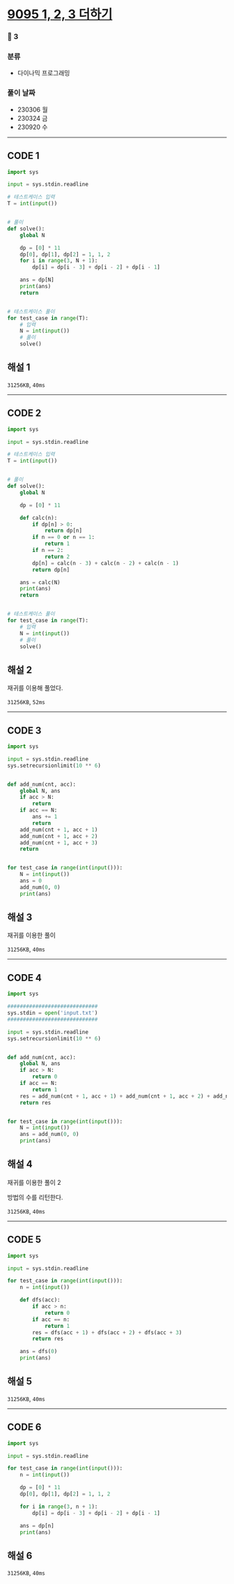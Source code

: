 # [9095 1, 2, 3 더하기](https://www.acmicpc.net/problem/9095)

### 🥈 3

### 분류

- 다이나믹 프로그래밍

### 풀이 날짜

- 230306 월
- 230324 금
- 230920 수

---

## CODE 1

```python
import sys

input = sys.stdin.readline

# 테스트케이스 입력
T = int(input())


# 풀이
def solve():
    global N

    dp = [0] * 11
    dp[0], dp[1], dp[2] = 1, 1, 2
    for i in range(3, N + 1):
        dp[i] = dp[i - 3] + dp[i - 2] + dp[i - 1]

    ans = dp[N]
    print(ans)
    return


# 테스트케이스 풀이
for test_case in range(T):
    # 입력
    N = int(input())
    # 풀이
    solve()

```

## 해설 1

`31256KB`, `40ms`

---

## CODE 2

```python
import sys

input = sys.stdin.readline

# 테스트케이스 입력
T = int(input())


# 풀이
def solve():
    global N

    dp = [0] * 11

    def calc(n):
        if dp[n] > 0:
            return dp[n]
        if n == 0 or n == 1:
            return 1
        if n == 2:
            return 2
        dp[n] = calc(n - 3) + calc(n - 2) + calc(n - 1)
        return dp[n]

    ans = calc(N)
    print(ans)
    return


# 테스트케이스 풀이
for test_case in range(T):
    # 입력
    N = int(input())
    # 풀이
    solve()

```

## 해설 2

재귀를 이용해 풀었다.

`31256KB`, `52ms`

---

## CODE 3

```python
import sys

input = sys.stdin.readline
sys.setrecursionlimit(10 ** 6)


def add_num(cnt, acc):
    global N, ans
    if acc > N:
        return
    if acc == N:
        ans += 1
        return
    add_num(cnt + 1, acc + 1)
    add_num(cnt + 1, acc + 2)
    add_num(cnt + 1, acc + 3)
    return


for test_case in range(int(input())):
    N = int(input())
    ans = 0
    add_num(0, 0)
    print(ans)

```

## 해설 3

재귀를 이용한 풀이

`31256KB`, `40ms`

---

## CODE 4

```python
import sys

#############################
sys.stdin = open('input.txt')
#############################

input = sys.stdin.readline
sys.setrecursionlimit(10 ** 6)


def add_num(cnt, acc):
    global N, ans
    if acc > N:
        return 0
    if acc == N:
        return 1
    res = add_num(cnt + 1, acc + 1) + add_num(cnt + 1, acc + 2) + add_num(cnt + 1, acc + 3)
    return res


for test_case in range(int(input())):
    N = int(input())
    ans = add_num(0, 0)
    print(ans)

```

## 해설 4

재귀를 이용한 풀이 2

방법의 수를 리턴한다.

`31256KB`, `40ms`

---

## CODE 5

```python
import sys

input = sys.stdin.readline

for test_case in range(int(input())):
    n = int(input())

    def dfs(acc):
        if acc > n:
            return 0
        if acc == n:
            return 1
        res = dfs(acc + 1) + dfs(acc + 2) + dfs(acc + 3)
        return res

    ans = dfs(0)
    print(ans)
```

## 해설 5

`31256KB`, `40ms`

---

## CODE 6

```python
import sys

input = sys.stdin.readline

for test_case in range(int(input())):
    n = int(input())

    dp = [0] * 11
    dp[0], dp[1], dp[2] = 1, 1, 2

    for i in range(3, n + 1):
        dp[i] = dp[i - 3] + dp[i - 2] + dp[i - 1]

    ans = dp[n]
    print(ans)
```

## 해설 6

`31256KB`, `40ms`
